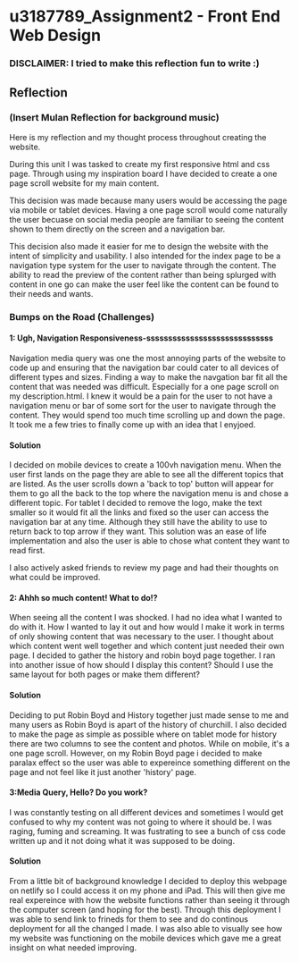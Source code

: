 # u3187789_Assignment2 - Front End Web Design 
### DISCLAIMER: I tried to make this reflection fun to write :) 

## Reflection 
### (Insert Mulan Reflection for background music)

Here is my reflection and my thought process throughout creating the website. 

During this unit I was tasked to create my first responsive html and css page. Through using my inspiration board I have decided to create a one page scroll website for my main content. 

This decision was made because many users would be accessing the page via mobile or tablet devices. Having a one page scroll would come naturally the user becuase on social media people are familiar to seeing the content shown to them directly on the screen and a navigation bar. 

This decision also made it easier for me to design the website with the intent of simplicity and usability. I also intended for the index page to be a navigation type system for the user to navigate through the content. The ability to read the preview of the content rather than being splurged with content in one go can make the user feel like the content can be found to their needs and wants. 

### Bumps on the Road (Challenges)

#### 1: Ugh, Navigation Responsiveness-sssssssssssssssssssssssssssss
Navigation media query was one the most annoying parts of the website to code up and ensuring that the navigation bar could cater to all devices of different types and sizes. Finding a way to make the navgation bar fit all the content that was needed was difficult. Especially for a one page scroll on my description.html. I knew it would be a pain for the user to not have a navigation menu or bar of some sort for the user to navigate through the content. They would spend too much time scrolling up and down the page. It took me a few tries to finally come up with an idea that I enyjoed.  

#### Solution
I decided on mobile devices to create a 100vh navigation menu. When the user first lands on the page they are able to see all the different topics that are listed. As the user scrolls down a 'back to top' button will appear for them to go all the back to the top where the navigation menu is and chose a different topic. For tablet I decided to remove the logo, make the text smaller so it would fit all the links and fixed so the user can access the navigation bar at any time. Although they still have the ability to use to return back to top arrow if they want. This solution was an ease of life implementation and also the user is able to chose what content they want to read first. 

I also actively asked friends to review my page and had their thoughts on what could be improved.

#### 2: Ahhh so much content! What to do!?
When seeing all the content I was shocked. I had no idea what I wanted to do with it. How I wanted to lay it out and how would I make it work in terms of only showing content that was necessary to the user. I thought about which content went well together and which content just needed their own page. I decided to gather the history and robin boyd page together. I ran into another issue of how should I display this content? Should I use the same layout for both pages or make them different? 

#### Solution
Deciding to put Robin Boyd and History together just made sense to me and many users as Robin Boyd is apart of the history of churchill. I also decided to make the page as simple as possible where on tablet mode for history there are two columns to see the content and photos. While on mobile, it's a one page scroll. However, on my Robin Boyd page i decided to make paralax effect so the user was able to expereince something different on the page and not feel like it just another 'history' page. 

#### 3:Media Query, Hello? Do you work? 
I was constantly testing on all different devices and sometimes I would get confused to why my content was not going to where it should be. I was raging, fuming and screaming. It was fustrating to see a bunch of css code written up and it not doing what it was supposed to be doing. 

#### Solution
From a little bit of background knowledge I decided to deploy this webpage on netlify so I could access it on my phone and iPad. This will then give me real expereince with how the website functions rather than seeing it through the computer screen (and hoping for the best). Through this deployment  I was able to send link to frineds for them to see and do continous deployment for all the changed I made. I was also able to visually see how my website was functioning on the mobile devices which gave me a great insight on what needed improving. 
